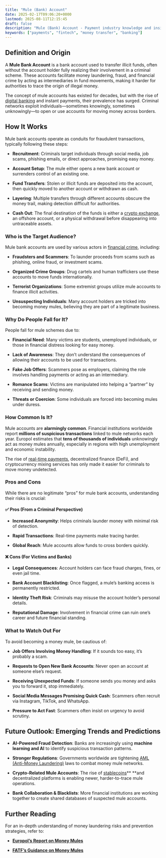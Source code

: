 ```yaml
---
title: "Mule (Bank) Account"
date: 2025-02-17T09:06:20+0000
lastmod: 2025-08-11T12:15:45
draft: false
description: "Mule (Bank) Account - Payment industry knowledge and insights"
keywords: ["payments", "fintech", "money transfer", "banking"]
---
```


## Definition and Origin

A **Mule Bank Account** is a bank account used to transfer illicit funds, often without the account holder fully realizing their involvement in a criminal scheme. These accounts facilitate money laundering, fraud, and financial crime by acting as intermediaries in fund movements, making it harder for authorities to trace the origin of illegal money.

The concept of mule accounts has existed for decades, but with the rise of [digital banking](https://faisalkhanllc.xyz/resources/payments-wiki/d/digital-bank/) and instant payments, their prevalence has surged. Criminal networks exploit individuals—sometimes knowingly, sometimes unknowingly—to open or use accounts for moving money across borders.

## How It Works

Mule bank accounts operate as conduits for fraudulent transactions, typically following these steps:

- **Recruitment**: Criminals target individuals through social media, job scams, phishing emails, or direct approaches, promising easy money.

- **Account Setup**: The mule either opens a new bank account or surrenders control of an existing one.

- **Fund Transfers**: Stolen or illicit funds are deposited into the account, then quickly moved to another account or withdrawn as cash.

- **Layering**: Multiple transfers through different accounts obscure the money trail, making detection difficult for authorities.

- **Cash Out**: The final destination of the funds is either a [crypto exchange](https://faisalkhanllc.xyz/resources/payments-wiki/c/cryptocurrency-exchanges/), an offshore account, or a physical withdrawal before disappearing into untraceable assets.

### Who is the Target Audience?

Mule bank accounts are used by various actors in [financial crime](https://faisalkhanllc.xyz/resources/payments-wiki/f/financial-crimes/), including:

- **Fraudsters and Scammers**: To launder proceeds from scams such as phishing, online fraud, or investment scams.

- **Organized Crime Groups**: Drug cartels and human traffickers use these accounts to move funds internationally.

- **Terrorist Organizations**: Some extremist groups utilize mule accounts to finance illicit activities.

- **Unsuspecting Individuals**: Many account holders are tricked into becoming money mules, believing they are part of a legitimate business.

### Why Do People Fall for It?

People fall for mule schemes due to:

- **Financial Need**: Many victims are students, unemployed individuals, or those in financial distress looking for easy money.

- **Lack of Awareness**: They don’t understand the consequences of allowing their accounts to be used for transactions.

- **Fake Job Offers**: Scammers pose as employers, claiming the role involves handling payments or acting as an intermediary.

- **Romance Scams**: Victims are manipulated into helping a “partner” by receiving and sending money.

- **Threats or Coercion**: Some individuals are forced into becoming mules under duress.

### How Common Is It?

Mule accounts are **alarmingly common**. Financial institutions worldwide report **millions of suspicious transactions** linked to mule networks each year. Europol estimates that **tens of thousands of individuals** unknowingly act as money mules annually, especially in regions with high unemployment and economic instability.

The rise of [real-time payments](https://faisalkhanllc.xyz/resources/payments-wiki/r/real-time-payment-systems/), decentralized finance (DeFi), and cryptocurrency mixing services has only made it easier for criminals to move money undetected.

### Pros and Cons

While there are no legitimate “pros” for mule bank accounts, understanding their risks is crucial:

#### ✅ Pros (From a Criminal Perspective)

- **Increased Anonymity**: Helps criminals launder money with minimal risk of detection.

- **Rapid Transactions**: Real-time payments make tracing harder.

- **Global Reach**: Mule accounts allow funds to cross borders quickly.

#### ❌ Cons (For Victims and Banks)

- **Legal Consequences**: Account holders can face fraud charges, fines, or even jail time.

- **Bank Account Blacklisting**: Once flagged, a mule’s banking access is permanently restricted.

- **Identity Theft Risk**: Criminals may misuse the account holder’s personal details.

- **Reputational Damage**: Involvement in financial crime can ruin one’s career and future financial standing.

### What to Watch Out For

To avoid becoming a money mule, be cautious of:

- **Job Offers Involving Money Handling**: If it sounds too easy, it’s probably a scam.

- **Requests to Open New Bank Accounts**: Never open an account at someone else’s request.

- **Receiving Unexpected Funds**: If someone sends you money and asks you to forward it, stop immediately.

- **Social Media Messages Promising Quick Cash**: Scammers often recruit via Instagram, TikTok, and WhatsApp.

- **Pressure to Act Fast**: Scammers often insist on urgency to avoid scrutiny.

## Future Outlook: Emerging Trends and Predictions

- **AI-Powered Fraud Detection**: Banks are increasingly using **machine learning and AI** to identify suspicious transaction patterns.

- **Stronger Regulations**: Governments worldwide are tightening [AML (Anti-Money Laundering)](https://faisalkhanllc.xyz/resources/payments-wiki/a/anti-money-laundering-aml/) laws to combat money mule networks.

- **Crypto-Related Mule Accounts**: The rise of [stablecoins](https://faisalkhanllc.xyz/resources/payments-wiki/s/what-is-a-stablecoin/)** **and decentralized platforms is enabling newer, harder-to-trace mule operations.

- **Bank Collaboration & Blacklists**: More financial institutions are working together to create shared databases of suspected mule accounts.

## Further Reading

For an in-depth understanding of money laundering risks and prevention strategies, refer to:

- **[Europol’s Report on Money Mules](https://www.europol.europa.eu/)**

- **[FATF’s Guidance on Money Mules](https://www.fatf-gafi.org/)**